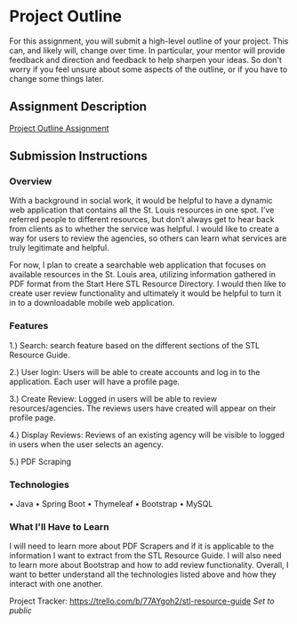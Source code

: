 # Project Outline
For this assignment, you will submit a high-level outline of your project. This can, and likely will, change over time. In particular, your mentor will provide feedback and direction and feedback to help sharpen your ideas. So don't worry if you feel unsure about some aspects of the outline, or if you have to change some things later.

## Assignment Description
[Project Outline Assignment](https://education.launchcode.org/liftoff/assignments/project-outline/)

## Submission Instructions

### Overview
With a background in social work, it would be helpful to have a dynamic web application that contains all the St. Louis resources in one spot.  I’ve referred people to different resources, but don’t always get to hear back from clients as to whether the service was helpful.  I would like to create a way for users to review the agencies, so others can learn what services are truly legitimate and helpful. 

For now, I plan to create a searchable web application that focuses on available resources in the St. Louis area, utilizing information gathered in PDF format from the Start Here STL Resource Directory.  I would then like to create user review functionality and ultimately it would be helpful to turn it in to a downloadable mobile web application.    
  
### Features
1.)	Search:  search feature based on the different sections of the STL Resource Guide.

2.)	User login:  Users will be able to create accounts and log in to the application.  Each user will have a profile page.  

3.)	Create Review:  Logged in users will be able to review resources/agencies.  The reviews users have created will appear on their profile page.  

4.)	Display Reviews:  Reviews of an existing agency will be visible to logged in users when the user selects an agency.  

5.)  PDF Scraping 

### Technologies
•	Java
•	Spring Boot
•	Thymeleaf
•	Bootstrap
•	MySQL


### What I'll Have to Learn
I will need to learn more about PDF Scrapers and if it is applicable to the information I want to extract from the STL Resource Guide.  I will also need to learn more about Bootstrap and how to add review functionality.  Overall, I want to better understand all the technologies listed above and how they interact with one another.

Project Tracker:
https://trello.com/b/77AYgoh2/stl-resource-guide  *Set to public*
